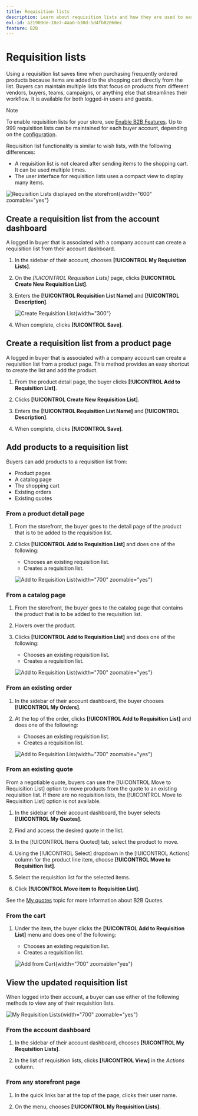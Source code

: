 ```yaml
---
title: Requisition lists
description: Learn about requisition lists and how they are used to easily add frequently ordered products to the shopping cart.
exl-id: a21909de-18e7-4aa6-b30d-5d4fb02060ec
feature: B2B
---
```

# Requisition lists

Using a requisition list saves time when purchasing frequently ordered products because items are added to the shopping cart directly from the list. Buyers can maintain multiple lists that focus on products from different vendors, buyers, teams, campaigns, or anything else that streamlines their workflow. It is available for both logged-in users and guests.

>[!NOTE]
>
>To enable requisition lists for your store, see [Enable B2B Features](enable-basic-features.md). Up to 999 requisition lists can be maintained for each buyer account, depending on the [configuration](configure-requisition-lists.md).

Requisition list functionality is similar to wish lists, with the following differences:

- A requisition list is not cleared after sending items to the shopping cart. It can be used multiple times.
- The user interface for requisition lists uses a compact view to display many items.

![Requisition Lists displayed on the storefront](./assets/account-dashboard-my-requisition-lists.png){width="600" zoomable="yes"}

## Create a requisition list from the account dashboard

A logged in buyer that is associated with a company account can create a requisition list from their account dashboard.

1. In the sidebar of their account, chooses **[!UICONTROL My Requisition Lists]**.

1. On the _[!UICONTROL Requisition Lists]_ page, clicks **[!UICONTROL Create New Requisition List]**.

1. Enters the **[!UICONTROL Requisition List Name]** and **[!UICONTROL Description]**.

   ![Create Requisition List](./assets/requisition-list-create.png){width="300"}

1. When complete, clicks **[!UICONTROL Save]**.

## Create a requisition list from a product page

A logged in buyer that is associated with a company account can create a requisition list from a product page. This method provides an easy shortcut to create the list and add the product.

1. From the product detail page, the buyer clicks **[!UICONTROL Add to Requisition List]**.

1. Clicks **[!UICONTROL Create New Requisition List]**.

1. Enters the **[!UICONTROL Requisition List Name]** and **[!UICONTROL Description]**.

1. When complete, clicks **[!UICONTROL Save]**.

## Add products to a requisition list

Buyers can add products to a requisition list from:

- Product pages
- A catalog page
- The shopping cart
- Existing orders
- Existing quotes

### From a product detail page

1. From the storefront, the buyer goes to the detail page of the product that is to be added to the requisition list.

1. Clicks **[!UICONTROL Add to Requisition List]** and does one of the following:

   - Chooses an existing requisition list.
   - Creates a requisition list.

   ![Add to Requisition List](./assets/requisition-list-product-detail.png){width="700" zoomable="yes"}

### From a catalog page

1. From the storefront, the buyer goes to the catalog page that contains the product that is to be added to the requisition list.

1. Hovers over the product.

1. Clicks **[!UICONTROL Add to Requisition List]** and does one of the following:

   - Chooses an existing requisition list.
   - Creates a requisition list.

   ![Add to Requisition List](./assets/requisition-list-add-product.png){width="700" zoomable="yes"}

### From an existing order

1. In the sidebar of their account dashboard, the buyer chooses **[!UICONTROL My Orders]**.

1. At the top of the order, clicks **[!UICONTROL Add to Requisition List]** and does one of the following:

   - Chooses an existing requisition list.
   - Creates a requisition list.

   ![Add to Requisition List](./assets/requisition-list-add-from-order.png){width="700" zoomable="yes"}

### From an existing quote

From a negotiable quote, buyers can use the [!UICONTROL Move to Requisition List] option to move products from the quote to an existing requisition list. If there are no requisition lists, the [!UICONTROL Move to Requisition List] option is not available.

1. In the sidebar of their account dashboard, the buyer selects **[!UICONTROL My Quotes]**.

1. Find and access the desired quote in the list.

1. In the [!UICONTROL Items Quoted] tab, select the product to move.

1. Using the [!UICONTROL Select] dropdown in the [!UICONTROL Actions] column for the product line item, choose **[!UICONTROL Move to Requisition list]**.

1. Select the requisition list for the selected items.

1. Click **[!UICONTROL Move item to Requisition List]**.

See the [My quotes](account-dashboard-my-quotes.md) topic for more information about B2B Quotes.

### From the cart

1. Under the item, the buyer clicks the **[!UICONTROL Add to Requisition List]** menu and does one of the following:

   - Chooses an existing requisition list.
   - Creates a requisition list.

   ![Add from Cart](./assets/requisition-list-add-from-cart.png){width="700" zoomable="yes"}

## View the updated requisition list

When logged into their account, a buyer can use either of the following methods to view any of their requisition lists.

![My Requisition Lists](./assets/requisition-lists-menu-select-storefront.png){width="700" zoomable="yes"}

### From the account dashboard

1. In the sidebar of their account dashboard, chooses **[!UICONTROL My Requisition Lists]**.

1. In the list of requisition lists, clicks **[!UICONTROL View]** in the _Actions_ column.

### From any storefront page

1. In the quick links bar at the top of the page, clicks their user name.

1. On the menu, chooses **[!UICONTROL My Requisition Lists]**.
